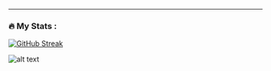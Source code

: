 ---

### :fire: My Stats :
[![GitHub Streak](http://github-readme-streak-stats.herokuapp.com?user=Lunarr199&theme=solarized-dark&hide_border=true)](https://git.io/streak-stats)

![alt text](https://github.com/Lunarr199/lunarr199.github.io/blob/main/avatar.jpg?raw=true)
